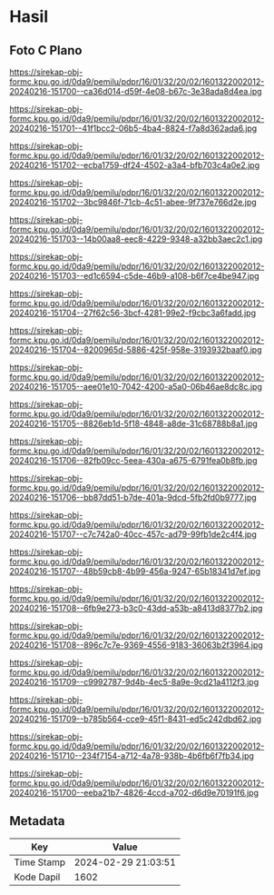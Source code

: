 # Hasil

## Foto C Plano

https://sirekap-obj-formc.kpu.go.id/0da9/pemilu/pdpr/16/01/32/20/02/1601322002012-20240216-151700--ca36d014-d59f-4e08-b67c-3e38ada8d4ea.jpg

https://sirekap-obj-formc.kpu.go.id/0da9/pemilu/pdpr/16/01/32/20/02/1601322002012-20240216-151701--41f1bcc2-06b5-4ba4-8824-f7a8d362ada6.jpg

https://sirekap-obj-formc.kpu.go.id/0da9/pemilu/pdpr/16/01/32/20/02/1601322002012-20240216-151702--ecba1759-df24-4502-a3a4-bfb703c4a0e2.jpg

https://sirekap-obj-formc.kpu.go.id/0da9/pemilu/pdpr/16/01/32/20/02/1601322002012-20240216-151702--3bc9846f-71cb-4c51-abee-9f737e766d2e.jpg

https://sirekap-obj-formc.kpu.go.id/0da9/pemilu/pdpr/16/01/32/20/02/1601322002012-20240216-151703--14b00aa8-eec8-4229-9348-a32bb3aec2c1.jpg

https://sirekap-obj-formc.kpu.go.id/0da9/pemilu/pdpr/16/01/32/20/02/1601322002012-20240216-151703--ed1c6594-c5de-46b9-a108-b6f7ce4be947.jpg

https://sirekap-obj-formc.kpu.go.id/0da9/pemilu/pdpr/16/01/32/20/02/1601322002012-20240216-151704--27f62c56-3bcf-4281-99e2-f9cbc3a6fadd.jpg

https://sirekap-obj-formc.kpu.go.id/0da9/pemilu/pdpr/16/01/32/20/02/1601322002012-20240216-151704--8200965d-5886-425f-958e-3193932baaf0.jpg

https://sirekap-obj-formc.kpu.go.id/0da9/pemilu/pdpr/16/01/32/20/02/1601322002012-20240216-151705--aee01e10-7042-4200-a5a0-06b46ae8dc8c.jpg

https://sirekap-obj-formc.kpu.go.id/0da9/pemilu/pdpr/16/01/32/20/02/1601322002012-20240216-151705--8826eb1d-5f18-4848-a8de-31c68788b8a1.jpg

https://sirekap-obj-formc.kpu.go.id/0da9/pemilu/pdpr/16/01/32/20/02/1601322002012-20240216-151706--82fb09cc-5eea-430a-a675-6791fea0b8fb.jpg

https://sirekap-obj-formc.kpu.go.id/0da9/pemilu/pdpr/16/01/32/20/02/1601322002012-20240216-151706--bb87dd51-b7de-401a-9dcd-5fb2fd0b9777.jpg

https://sirekap-obj-formc.kpu.go.id/0da9/pemilu/pdpr/16/01/32/20/02/1601322002012-20240216-151707--c7c742a0-40cc-457c-ad79-99fb1de2c4f4.jpg

https://sirekap-obj-formc.kpu.go.id/0da9/pemilu/pdpr/16/01/32/20/02/1601322002012-20240216-151707--48b59cb8-4b99-456a-9247-65b18341d7ef.jpg

https://sirekap-obj-formc.kpu.go.id/0da9/pemilu/pdpr/16/01/32/20/02/1601322002012-20240216-151708--6fb9e273-b3c0-43dd-a53b-a8413d8377b2.jpg

https://sirekap-obj-formc.kpu.go.id/0da9/pemilu/pdpr/16/01/32/20/02/1601322002012-20240216-151708--896c7c7e-9369-4556-9183-36063b2f3964.jpg

https://sirekap-obj-formc.kpu.go.id/0da9/pemilu/pdpr/16/01/32/20/02/1601322002012-20240216-151709--c9992787-9d4b-4ec5-8a9e-9cd21a4112f3.jpg

https://sirekap-obj-formc.kpu.go.id/0da9/pemilu/pdpr/16/01/32/20/02/1601322002012-20240216-151709--b785b564-cce9-45f1-8431-ed5c242dbd62.jpg

https://sirekap-obj-formc.kpu.go.id/0da9/pemilu/pdpr/16/01/32/20/02/1601322002012-20240216-151710--234f7154-a712-4a78-938b-4b6fb6f7fb34.jpg

https://sirekap-obj-formc.kpu.go.id/0da9/pemilu/pdpr/16/01/32/20/02/1601322002012-20240216-151700--eeba21b7-4826-4ccd-a702-d6d9e70191f6.jpg


## Metadata

| Key        | Value               |
| ---------- | ------------------- |
| Time Stamp | 2024-02-29 21:03:51 |
| Kode Dapil | 1602                |



